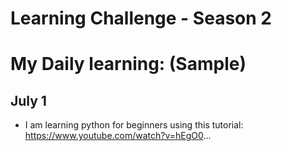 # Learning Challenge - Season 2



# My Daily learning: (Sample)

## July 1
- I am learning python for beginners using this tutorial:  https://www.youtube.com/watch?v=hEgO0...
